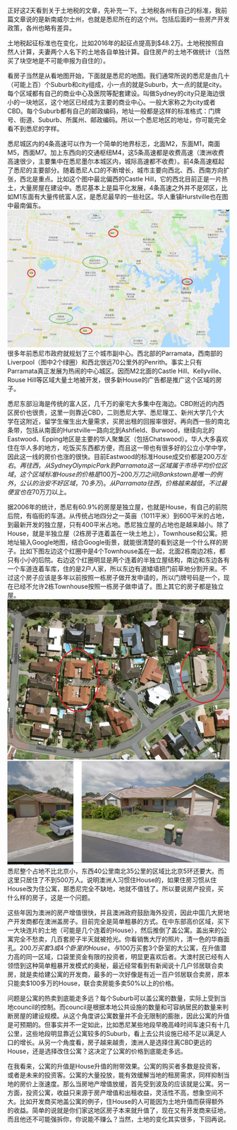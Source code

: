 正好这2天看到关于土地税的文章，先补充一下。土地税各州有自己的标准，我前篇文章说的是新南威尔士州，也就是悉尼所在的这个州。包括后面的一些房产开发政策，各州也略有差异。
<br />

土地税起征标准也在变化，比如2016年的起征点提高到$48.2万。土地税按照自然人计算，夫妻两个人名下的土地各自单独计算。自住房产的土地不做统计（当然买了块空地是不可能申报为自住的）。
<br />

看房子当然是从看地图开始，下面就是悉尼的地图。我们通常所说的悉尼是由几十（可能上百）个Suburb和city组成，小一点的就是Suburb，大一点的就是city。每个区域都有自己的商业中心及医院等配套建设。叫做Sydney的city只是海边很小的一块地区，这个地区已经成为主要的商业中心。一般大家称之为city或者CBD。每个Suburb都有自己的邮政编码，地址一般都是这样的标准格式：门牌号、街道、Suburb、所属州、邮政编码。所以一个悉尼地区的地址，你可能完全看不到悉尼的字样。
<br />

悉尼城区内的4条高速可以作为一个简单的地界标志，北面M2，东面M1，南面M5，西面M7。加上东西向的交通枢纽M4，这5条高速都是收费高速（澳洲收费高速很少，主要集中在悉尼墨尔本城区内，城际高速都不收费）。前4条高速框起了悉尼的主要部分。随着悉尼人口的不断增长，城市主要向西北、西、西南方向扩张，西北是重点。比如这个图中最北偏西的Castle Hill，它的西北目前正是一片热土，大量房屋在建设中。悉尼基本上是扁平化发展，4条高速之外并不是郊区，比如M1东面有大量传统富人区，是悉尼最早的一些社区。华人重镇Hurstville也在图中最南偏东。
<br />
![](../images/Sydney1.jpg)<br />
很多年前悉尼市政府就规划了三个城市副中心。西北部的Parramata，西南部的Liverpool（图中2个绿圈）和西北很远70公里外的Penrith。事实上只有Parramata真正发展为热闹的中心城区。因而M2北面的Castle Hill、Kellyville、Rouse Hill等区域大量土地被开发，很多新House的广告都是推广这个区域的房子。
<br />

悉尼东部沿海是传统的富人区，几千万的豪宅大多集中在海边。CBD附近的内西区房价也很贵，这里一则靠近CBD，二则悉尼大学、悉尼理工、新州大学几个大学在这附近，留学生催生出大量需求，买房出租的回报率很好。再向西一些的南北条带，包括从南面的Hurstville一路向北到Ashfield、Burwood，继续向北的Eastwood、Epping地区是主要的华人聚集区（包括Chatswood）。华人大多喜欢住在华人多的地方，吃饭买东西都方便，而且这一带也有很多好的公立小学中学，因此这一线的房价也涨的很快。目前Eastwood的标准House成交价都是$200万左右。再往西，从Sydney Olympic Park到Parramata这一区域属于市场平均价位区域，这个区域标准House的价格是$100万~$200万刀之间(Bankstown是唯一的例外，公认的治安不好区域，70多万)。从Parramata往西，价格越来越低，不过最便宜也在$70万刀以上。
<br />

据2006年的统计，悉尼有60.9%的房屋是独立屋，也就是House，有自己的前院后院，有临街的车道。从传统占地四分之一英亩（1011平米）到600平米的占地，到最新开发的独立屋，只有400平米占地。悉尼独立屋的占地也是越来越小。除了House，就是半独立屋（2栋房子连着盖在一块土地上），Townhouse和公寓。把地址输入Google地图，结合Google街景，就能很清楚的看到这是一个什么样的房子。比如下图左边这个红圈中是4个Townhouse盖在一起，北面2栋南边2栋，都只有小小的后院。右边这个红圈明显是两个连着的半独立屋结构，南边和东边各有一个车道连着车库，住的是2户人家，所以东边有道矮墙把门前草地分割开来。不过这个房子应该是多年以前按照一栋房子做开发申请的，所以门牌号码是一个，现在已经不允许2栋Townhouse按照一栋房子做申请了。图上其它的房子都是独立屋。
<br />
![](../images/semi-detachedTownhouse.jpg)
<br />
![](../images/semi-detachedTownhouse2.jpg)<br />
悉尼整个占地不比北京小，东西40公里南北35公里的区域比北京5环还要大。而这里只居住了不到500万人。说明澳洲人习惯住House的，如果住房习惯从住House改为住公寓，那悉尼完全不缺地，地就不值钱了。所以要说房产投资，买什么样的房子，这是一个问题。
<br />

这些年因为澳洲的房产增值很快，并且澳洲政府鼓励海外投资，因此中国几大房地产开发商都在澳洲盖房子。目前完全是简单粗暴的方式。在中东部高价区域，买下一大块连片的土地（可能是几个连着的House），然后推倒了盖公寓。盖出来的公寓完全不愁卖，几百套房子半天就被抢光。你看销售大厅的照片，清一色的华裔面孔。$200万买套3或4个卧室的House，与$100万买套3个卧室的大公寓，在升值潜力高的同一区域，口袋里资金有限的投资者，明显更喜欢后者。大澳村民已经有人领悟到这种简单粗暴开发模式的奥秘，最近经常看到有新闻说十几户邻居联合卖房，就是卖给建公寓的开发商，最多的一次好像是有近一百户邻居联合卖房，原本只能卖$100多万的House，联合卖房能多卖50%以上的价格。
<br />

问题是公寓的热卖到底能走多远？每个Suburb可以盖公寓的数量，实际上受到当地council的控制。而council是根据本地公共设施的数量和可容纳居民的数量来判断房屋的建设规模。从这个角度讲公寓数量并不会无限制的膨胀，因此公寓的升值是可预期的。但事实并不一定如此，比如悉尼某些地段早晚高峰时间车速只有十几公里，这些地段明显靠近公寓较多的Suburb，看上去公共设施已经不足以满足人口的增长。从另一个角度看，房子越来越贵，澳洲人是选择住离CBD更远的House，还是选择改住公寓？这决定了公寓的价格到底能走多远。
<br />

在我看来，公寓的升值是House升值的附带效果。公寓的购买者多数是投资客，或者是未来的投资客。公寓的大量投放，能有效缓解当地的租房需求，同样抑制当地的房价上涨速度。那么当房地产增值放缓，首先受到波及的应该就是公寓。另一方面，投资公寓，收益只来源于房产增值和出租收益，灵活性不高，想象空间不大。比如开发商买地盖公寓的例子，住House的人可能因为土地升值而获得额外的收益。简单的说就是你们家这地区房子本来就升值了，现在又有开发商来征地，而且他还不可能强拆你，你说能不赚么？当然，土地的变化其实很多，下回再说。


